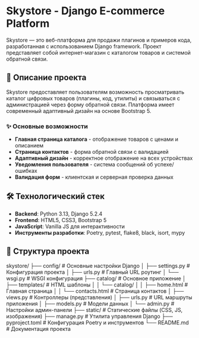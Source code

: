 # Skystore - Django E-commerce Platform

Skystore — это веб-платформа для продажи плагинов и примеров кода, разработанная с использованием Django framework. Проект представляет собой интернет-магазин с каталогом товаров и системой обратной связи.

## 🚀 Описание проекта

Skystore предоставляет пользователям возможность просматривать каталог цифровых товаров (плагины, код, утилиты) и связываться с администрацией через форму обратной связи. Платформа имеет современный адаптивный дизайн на основе Bootstrap 5.

### ✨ Основные возможности

- **Главная страница каталога** - отображение товаров с ценами и описанием
- **Страница контактов** - форма обратной связи с валидацией
- **Адаптивный дизайн** - корректное отображение на всех устройствах
- **Уведомления пользователя** - система сообщений об успехе/ошибках
- **Валидация форм** - клиентская и серверная проверка данных

## 🛠 Технологический стек

- **Backend**: Python 3.13, Django 5.2.4
- **Frontend**: HTML5, CSS3, Bootstrap 5
- **JavaScript**: Vanilla JS для интерактивности
- **Инструменты разработки**: Poetry, pytest, flake8, black, isort, mypy

## 📁 Структура проекта

skystore/ ├── config/ # Основные настройки Django │ ├── settings.py # Конфигурация проекта │ ├── urls.py # Главный URL роутинг │ └── wsgi.py # WSGI конфигурация ├── catalog/ # Основное приложение │ ├── templates/ # HTML шаблоны │ │ └── catalog/ │ │ ├── home.html # Главная страница │ │ └── contacts.html # Страница контактов │ ├── views.py # Контроллеры (представления) │ ├── urls.py # URL маршруты приложения │ ├── models.py # Модели данных │ └── admin.py # Настройки админ-панели ├── static/ # Статические файлы (CSS, JS, изображения) ├── manage.py # Утилита управления Django ├── pyproject.toml # Конфигурация Poetry и инструментов └── README.md # Документация проекта
